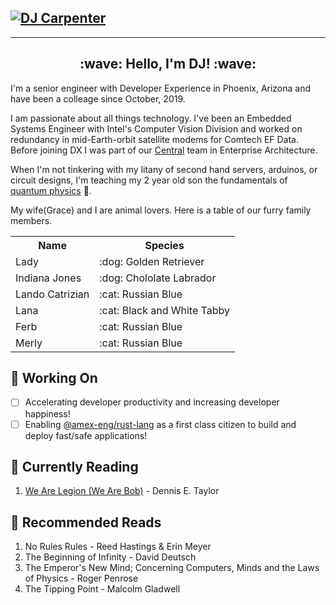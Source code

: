 ## [![DJ Carpenter](https://github.aexp.com/djcarpe/djcarpe/blob/master/images/header.png)](https://square.americanexpress.com/people/djcarpe)

---

<h2 align="center">:wave: Hello, I'm DJ! :wave:</h2>
<p align="left">I'm a senior engineer with Developer Experience in Phoenix, Arizona and have been a colleage since October, 2019.

I am passionate about all things technology. I've been an Embedded Systems Engineer with Intel's Computer Vision Division and worked on redundancy in mid-Earth-orbit satellite modems for Comtech EF Data. Before joining DX I was part of our [Central][3] team in Enterprise Architecture. 

When I'm not tinkering with my litany of second hand servers, arduinos, or circuit designs, I'm teaching my 2 year old son the fundamentals of [quantum physics][2] :rocket:.

My wife(Grace) and I are animal lovers. Here is a table of our furry family members.
<table>
  <tr>
    <th>Name</th>
    <th>Species</th>
  </tr>
<tr>
<td>Lady</td>
<td>:dog: Golden Retriever</td>
</tr>
<tr>
<td>Indiana Jones</td>
<td>:dog: Chololate Labrador</td>
</tr>
<tr>
<td>Lando Catrizian</td>
<td>:cat: Russian Blue</td>
</tr>
<tr>
<td>Lana</td>
<td>:cat: Black and White Tabby</td>
</tr>
<tr>
<td>Ferb</td>
<td>:cat: Russian Blue</td>
</tr>
<tr>
<td>Merly</td>
<td>:cat: Russian Blue</td>
</tr>
</table>
</p>

## :hammer: Working On 
- [ ] Accelerating developer productivity and increasing developer happiness!
- [ ] Enabling [@amex-eng/rust-lang][0] as a first class citizen to build and deploy fast/safe applications!

## :bookmark: Currently Reading 
1. [We Are Legion (We Are Bob)][1] - Dennis E. Taylor


## :book: Recommended Reads
1. No Rules Rules - Reed Hastings & Erin Meyer
1. The Beginning of Infinity - David Deutsch
1. The Emperor's New Mind; Concerning Computers, Minds and the Laws of Physics - Roger Penrose
1. The Tipping Point - Malcolm Gladwell

[0]: https://github.aexp.com/orgs/amex-eng/teams/rust-lang
[1]: https://www.amazon.com/Are-Legion-Bob-Bobiverse-Book-ebook/dp/B01LWAESYQ
[2]: https://www.amazon.com/Quantum-Physics-Babies-Baby-University/dp/1492656224
[3]: https://mycentral.aexp.com
